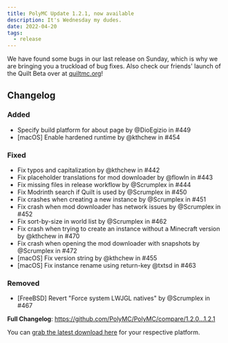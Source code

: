 ```yaml
---
title: PolyMC Update 1.2.1, now available
description: It's Wednesday my dudes.
date: 2022-04-20
tags:
  - release
---
```

We have found some bugs in our last release on Sunday, which is why we are bringing you a truckload of bug fixes.
Also check our friends' launch of the Quilt Beta over at [quiltmc.org](https://quiltmc.org)!

## Changelog

### Added

- Specify build platform for about page by @DioEgizio in #449
- [macOS] Enable hardened runtime by @kthchew in #454

### Fixed

- Fix typos and capitalization by @kthchew in #442
- Fix placeholder translations for mod downloader by @flowln in #443
- Fix missing files in release workflow by @Scrumplex in #444
- Fix Modrinth search if Quilt is used by @Scrumplex in #450
- Fix crashes when creating a new instance by @Scrumplex in #451
- Fix crash when mod downloader has network issues by @Scrumplex in #452
- Fix sort-by-size in world list by @Scrumplex in #462
- Fix crash when trying to create an instance without a Minecraft version by @kthchew in #470
- Fix crash when opening the mod downloader with snapshots by @Scrumplex in #472
- [macOS] Fix version string by @kthchew in #455
- [macOS] Fix instance rename using return-key @txtsd in #463

### Removed

- [FreeBSD] Revert "Force system LWJGL natives" by @Scrumplex in #467

**Full Changelog**: <https://github.com/PolyMC/PolyMC/compare/1.2.0...1.2.1>

You can [grab the latest download here](/download) for your respective platform.
